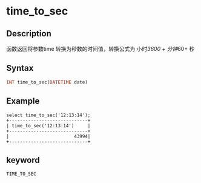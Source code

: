 # time_to_sec

## Description

函数返回将参数time 转换为秒数的时间值，转换公式为  小时*3600 + 分钟*60+ 秒

## Syntax

```Haskell
INT time_to_sec(DATETIME date)
```

## Example

```plain text
select time_to_sec('12:13:14');
+-----------------------------+
| time_to_sec('12:13:14')     |
+-----------------------------+
|                        43994|
+-----------------------------+
```

## keyword

`TIME_TO_SEC`

